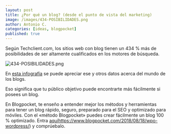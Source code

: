 ```yaml
---
layout: post
title: ¿Por qué un blog? (desde el punto de vista del marketing)
image: /images/434-POSIBILIDADES.png
author: Antonio C.
categories: [ideas, blogpocket]
published: true
---
```


Según Techclient.com, los sitios web con blog tienen un 434 % más de posibilidades de ser altamente cualificados en los motores de búsqueda.

![434-POSIBILIDADES.png]({{site.baseurl}}/images/434-POSIBILIDADES.png)

En [esta infografía](http://www.techclient.com/blogging-statistics/) se puede apreciar ese y otros datos acerca del mundo de los blogs.

Eso significa que tu público objetivo puede encontrarte más fácilmente si posees un blog.

En Blogpocket, te enseño a entender mejor los métodos y herramientas para tener un blog rápido, seguro, preparado para el SEO y optimizado para móviles. Con el «método Blogpocket» puedes crear fácilmente un blog 100 % optimizado. Entra [aquí](https://www.blogpocket.com/2018/08/18/wpo-wordpress/)https://www.blogpocket.com/2018/08/18/wpo-wordpress/) y comprúebalo.
